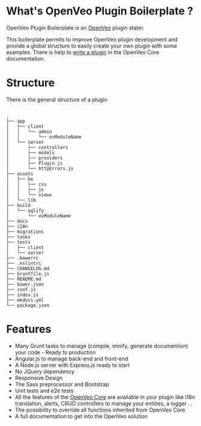 # What's OpenVeo Plugin Boilerplate ?

OpenVeo Plugin Boilerplate is an [OpenVeo](https://github.com/veo-labs/openveo-core) plugin stater.

This boilerplate permits to improve OpenVeo plugin development and provide a global structure to easily create your own plugin with some examples.
There is help to [write a plugin](http://veo-labs.github.io/openveo-core/2.0.0/developers/write-plugin/) in the OpenVeo Core documentation.

# Structure

There is the general structure of a plugin

```

.
├── app
│   ├── client          
│   │   └── admin
│   │       └── ovModuleName
│   └── server
│       ├── controllers
│       ├── models
│       ├── providers
│       ├── Plugin.js
│       └── httpErrors.js
├── assets
│   ├── be
│   │   ├── css
│   │   ├── js
│   │   └── views
│   └── lib 
├── build
│   └── uglify
│       └── ovModuleName    
├── docs
├── i18n
├── migrations
├── tasks
├── tests
│   ├── client
│   └── server
├── .bowerrc
├── .eslintrc
├── CHANGELOG.md
├── Gruntfile.js
├── README.md       
├── bower.json        
├── conf.js    
├── index.js
├── mkdocs.yml   
└── package.json
```

# Features

* Many Grunt tasks to manage (compile, minify, generate documention) your code - Ready to production
* Angular.js to manage back-end and front-end
* A Node.js server with Express.js ready to start
* No JQuery dependency
* Responsive Design
* The Sass preprocessor and Bootstrap
* Unit tests and e2e tests
* All the features of the [OpenVeo Core](http://veo-labs.github.io/openveo-core/2.0.0/developers/back-end/) are available in your plugin like i18n translation, alerts, CRUD controllers to manage your entities, a logger ... 
* The possibility to override all functions inherited from OpenVeo Core
* A full documentation to get into the OpenVeo solution

